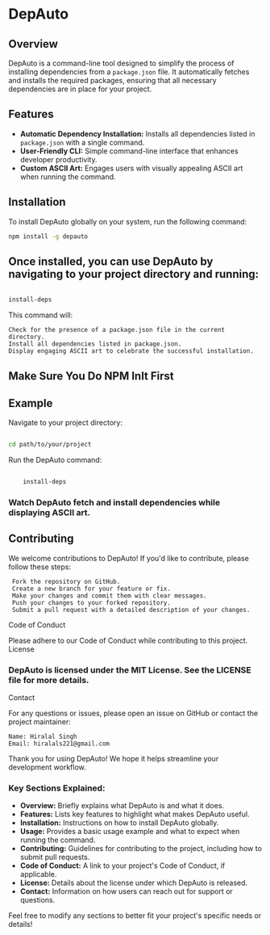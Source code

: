 # DepAuto

## Overview

DepAuto is a command-line tool designed to simplify the process of installing dependencies from a `package.json` file. It automatically fetches and installs the required packages, ensuring that all necessary dependencies are in place for your project.

## Features

- **Automatic Dependency Installation:** Installs all dependencies listed in `package.json` with a single command.
- **User-Friendly CLI:** Simple command-line interface that enhances developer productivity.
- **Custom ASCII Art:** Engages users with visually appealing ASCII art when running the command.

## Installation

To install DepAuto globally on your system, run the following command:

```bash
npm install -g depauto

 ```



## Once installed, you can use DepAuto by navigating to your project directory and running:

```bash

install-deps
```

This command will:

    Check for the presence of a package.json file in the current directory.
    Install all dependencies listed in package.json.
    Display engaging ASCII art to celebrate the successful installation.

## Make Sure You Do NPM InIt First 


## Example

 
 Navigate to your project directory:
``` bash

cd path/to/your/project
```
Run the DepAuto command:

```bash

    install-deps
```

 ### Watch DepAuto fetch and install dependencies while displaying ASCII art.

## Contributing

We welcome contributions to DepAuto! If you'd like to contribute, please follow these steps:

   ```
    Fork the repository on GitHub.
    Create a new branch for your feature or fix.
    Make your changes and commit them with clear messages.
    Push your changes to your forked repository.
    Submit a pull request with a detailed description of your changes.
```
Code of Conduct

Please adhere to our Code of Conduct while contributing to this project.
License

### DepAuto is licensed under the MIT License. See the LICENSE file for more details.
Contact

For any questions or issues, please open an issue on GitHub or contact the project maintainer:

    Name: Hiralal Singh 
    Email: hiralals221@gmail.com

Thank you for using DepAuto! We hope it helps streamline your development workflow.



### Key Sections Explained:

- **Overview:** Briefly explains what DepAuto is and what it does.
- **Features:** Lists key features to highlight what makes DepAuto useful.
- **Installation:** Instructions on how to install DepAuto globally.
- **Usage:** Provides a basic usage example and what to expect when running the command.
- **Contributing:** Guidelines for contributing to the project, including how to submit pull requests.
- **Code of Conduct:** A link to your project's Code of Conduct, if applicable.
- **License:** Details about the license under which DepAuto is released.
- **Contact:** Information on how users can reach out for support or questions.

Feel free to modify any sections to better fit your project's specific needs or details!
